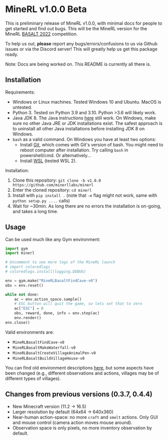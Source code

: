 # MineRL v1.0.0 Beta

This is preliminary release of MineRL v1.0.0, with minimal docs for people to get started and find out bugs.
This will be the MineRL version for the MineRL [BASALT 2022](https://www.aicrowd.com/challenges/neurips-2022-minerl-basalt-competition) competition.

To help us out, **please** report any bugs/errors/confusions to us via Github issues or via the Discord server! This will greatly help us get this package ready.

Note: Docs are being worked on. This README is currently all there is.

## Installation

Requirements:

- Windows or Linux machines. Tested Windows 10 and Ubuntu. MacOS is untested.
- Python 3. Tested on Python 3.9 and 3.10. Python >3.6 will likely work.
- Java JDK 8. The Java instructions [here](https://minerl.readthedocs.io/en/latest/tutorials/index.html) still work. On Windows, make sure no other Java JRE or JDK installations exist. The safest approach is to uninstall all other Java installations before installing JDK 8 on Windows.
- `bash` as a valid command. On Windows you have at least two options:
  - Install [Git](https://git-scm.com/), which comes with Git's version of bash. You might need to reboot computer after installation. Try calling `bash` in powershell/cmd. Or alternatively...
  - Install [WSL](https://docs.microsoft.com/en-us/windows/wsl/) (tested WSL 2).

Installation:
1. Clone this repository: `git clone -b v1.0.0 https://github.com/minerllabs/minerl`
2. Enter the cloned repository: `cd minerl`
3. Install with `pip install .` (note that `-e` flag might not work, same with `python setup.py ....` calls)
4. Wait for ~30min. As long there are no errors the installation is on-going, and takes a long time.

## Usage

Can be used much like any Gym environment:

```python
import gym
import minerl

# Uncomment to see more logs of the MineRL launch
# import coloredlogs
# coloredlogs.install(logging.DEBUG)

env = gym.make("MineRLBasaltFindCave-v0")
obs = env.reset()

while not done:
    ac = env.action_space.sample()
    # ESC button will quit the game, so lets set that to zero
    ac["ESC"] = 0 
    obs, reward, done, info = env.step(ac)
    env.render()
env.close()
```

Valid environments are:
- `MineRLBasaltFindCave-v0`
- `MineRLBasaltMakeWaterfall-v0`
- `MineRLBasaltCreateVillageAnimalPen-v0`
- `MineRLBasaltBuildVillageHouse-v0`

You can find old environment descriptions [here](https://minerl.readthedocs.io/en/latest/environments/index.html#minerl-basalt-competition-environments), but some aspects have been changed (e.g., different observations and actions, villages may be of different types of villages).

## Changes from previous versions (0.3.7, 0.4.4)

- New Minecraft version (11.2 -> 16.5)
- Larger resolution by default (64x64 -> 640x360)
- Near-human action-space: no more `craft` and `smelt` actions. Only GUI and mouse control (camera action moves mouse around).
- Observation space is only pixels, no more inventory observation by default.
